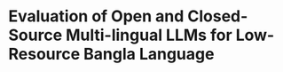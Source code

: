 # Evaluation of Open and Closed-Source Multi-lingual LLMs for Low-Resource Bangla Language

<!---
### Pre-print

[ResearchGate](https://www.researchgate.net/publication/385129418_Evaluation_of_Open_and_Closed-Source_LLMs_for_a_Low-Resource_Language_with_Zero-Shot_Few-Shot_and_Chain-of-Thought_Prompting)

### Results

[Results](https://github.com/zabir-nabil/bangla-multilingual-llm-eval/blob/main/results.md)

### Multi-lingual LLMs supporting Bangla

[MLLM List for 🇧🇩](https://github.com/zabir-nabil/awesome-multilingual-large-language-models)

-->
